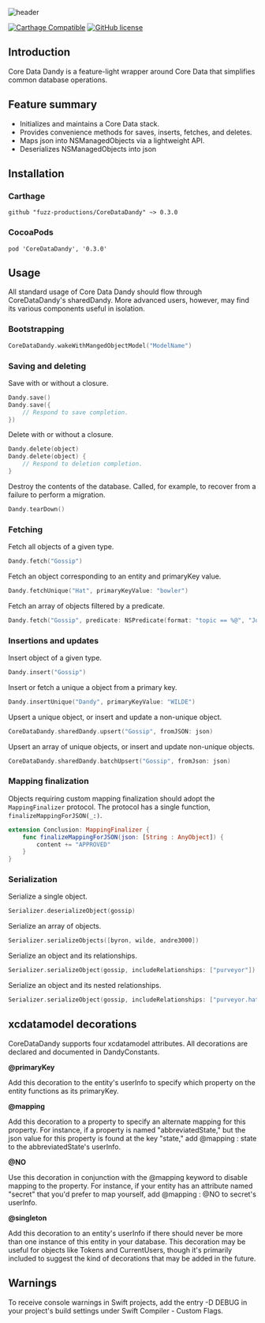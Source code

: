 ![header](header.png)

[![Carthage Compatible](https://img.shields.io/badge/Carthage-compatible-4BC51D.svg?style=flat)](https://github.com/fuzz-productions/CoreDataDandy)
[![GitHub license](https://img.shields.io/badge/license-MIT-lightgrey.svg)](https://github.com/fuzz-productions/CoreDataDandy/blob/master/LICENSE) 

## Introduction
Core Data Dandy is a feature-light wrapper around Core Data that simplifies common database operations.

## Feature summary

* Initializes and maintains a Core Data stack.
* Provides convenience methods for saves, inserts, fetches, and deletes.
* Maps json into NSManagedObjects via a lightweight API.
* Deserializes NSManagedObjects into json

## Installation

### Carthage


```ogdl
github "fuzz-productions/CoreDataDandy" ~> 0.3.0
```

### CocoaPods

```ogdl
pod 'CoreDataDandy', '0.3.0'
```

## Usage

All standard usage of Core Data Dandy should flow through CoreDataDandy's sharedDandy. More advanced users, however, may find its various components useful in isolation.

### Bootstrapping 
```swift
CoreDataDandy.wakeWithMangedObjectModel("ModelName")
```

### Saving and deleting

Save with or without a closure.

```swift
Dandy.save()
Dandy.save({
	// Respond to save completion.
})
```

Delete with or without a closure.

```swift
Dandy.delete(object)
Dandy.delete(object) {
	// Respond to deletion completion.
}
```

Destroy the contents of the database. Called, for example, to recover from a failure to perform a migration.

```swift
Dandy.tearDown()
```

### Fetching

Fetch all objects of a given type.

```swift
Dandy.fetch("Gossip")
```

Fetch an object corresponding to an entity and primaryKey value.

```swift
Dandy.fetchUnique("Hat", primaryKeyValue: "bowler")
```

Fetch an array of objects filtered by a predicate.

```swift
Dandy.fetch("Gossip", predicate: NSPredicate(format: "topic == %@", "John Keats"))
```

### Insertions and updates

Insert object of a given type.

```swift
Dandy.insert("Gossip")
```

Insert or fetch a unique a object from a primary key.

```swift
Dandy.insertUnique("Dandy", primaryKeyValue: "WILDE")
```

Upsert a unique object, or insert and update a non-unique object.

```swift
CoreDataDandy.sharedDandy.upsert("Gossip", fromJSON: json)
```

Upsert an array of unique objects, or insert and update non-unique objects.

```swift
CoreDataDandy.sharedDandy.batchUpsert("Gossip", fromJson: json)
```

### Mapping finalization

Objects requiring custom mapping finalization should adopt the `MappingFinalizer` protocol. The protocol has a single function, `finalizeMappingForJSON(_:)`.

```swift
extension Conclusion: MappingFinalizer {
	func finalizeMappingForJSON(json: [String : AnyObject]) {
		content += "APPROVED"
	}
}
```

### Serialization

Serialize a single object.

```swift
Serializer.deserializeObject(gossip)
```

Serialize an array of objects.

```swift
Serializer.serializeObjects([byron, wilde, andre3000])
```

Serialize an object and its relationships.

```swift
Serializer.serializeObject(gossip, includeRelationships: ["purveyor"])
```

Serialize an object and its nested relationships.

```swift
Serializer.serializeObject(gossip, includeRelationships: ["purveyor.hats.material, purveyor.predecessor"])
```

## xcdatamodel decorations

CoreDataDandy supports four xcdatamodel attributes. All decorations are declared and documented in DandyConstants.

**@primaryKey**

Add this decoration to the entity's userInfo to specify which property on the entity functions as its primaryKey.

**@mapping**

Add this decoration to a property to specify an alternate mapping for this property. For instance, if a property is named "abbreviatedState," but the json value for this property is found at the key "state," add @mapping : state to the abbreviatedState's userInfo.

**@NO**

Use this decoration in conjunction with the @mapping keyword to disable mapping to the property. For instance, if your entity has an attribute named "secret" that you'd prefer to map yourself, add @mapping : @NO to secret's userInfo.

**@singleton**

Add this decoration to an entity's userInfo if there should never be more than one instance of this entity in your database. This decoration may be useful for objects like Tokens and CurrentUsers, though it's primarily included to suggest the kind of decorations that may be added in the future.

## Warnings

To receive console warnings in Swift projects, add the entry -D DEBUG in your project's build settings under Swift Compiler - Custom Flags.

